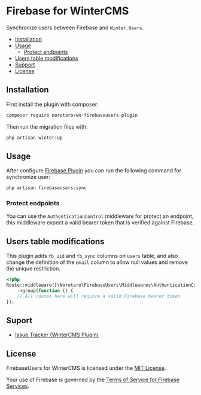 # Firebase for WinterCMS

Synchronize users between Firebase and `Winter.Users`.

- [Installation](#installation)
- [Usage](#usage)
    - [Protect endpoints](#protect-endpoints)
- [Users table modifications](#users-table-modifications)
- [Support](#support)
- [License](#license)

## Installation

First install the plugin with composer:
```sh
composer require norotaro/wn-firebaseusers-plugin
```

Then run the migration files with:

```sh
php artisan winter:up
```

## Usage
After configure [Firebase Plugin](https://github.com/norotaro/wn-firebase-plugin/#configuration) you can run the following command for synchronize user:

```sh
php artisan firebaseusers:sync
```

### Protect endpoints
You can use the `AuthenticationControl` middleware for protect an endpoint, this middleware expect a valid bearer token that is verified against Firebase.

## Users table modifications
This plugin adds `fb_uid` and `fb_sync` columns on `users` table, and also change the definition of the `email` column to allow null values and remove the unique restriction.

```php
<?php
Route::middleware([\Norotaro\FirebaseUsers\Middlewares\AuthenticationControl::class])
    ->group(function () {
    // All routes here will require a valid Firebase bearer token
});
```

## Suport

- [Issue Tracker (WinterCMS Plugin)](https://github.com/norotaro/wn-firebaseusers-plugin/issues/)

## License

FirebaseUsers for WinterCMS is licensed under the [MIT License](LICENSE).

Your use of Firebase is governed by the [Terms of Service for Firebase Services](https://firebase.google.com/terms/).
